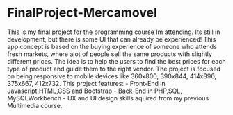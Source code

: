 # FinalProject-Mercamovel
This is my final project for the programming course Im attending. Its still in development, but there is some UI that can already be experienced!
This app concept is based on the buying experience of someone who attends fresh markets, where alot of people sell the same products with slightly different prices.
The idea is to help the users to find the best prices for each type of product and guide them to the right vendor.
The project is focused on being responsive to mobile devices like 360x800, 390x844, 414x896, 375x667, 412x732.
This project features:
    - Front-End in Javascript,HTML,CSS and Bootstrap
    - Back-End in PHP,SQL, MySQLWorkbench
    - UX and UI design skills aquired from my previous Multimedia course.
